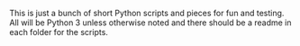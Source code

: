 This is just a bunch of short Python scripts and pieces for fun and testing. All will be Python 3 unless otherwise noted and there should be a readme in each folder for the scripts. 